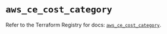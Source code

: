 # `aws_ce_cost_category`

Refer to the Terraform Registry for docs: [`aws_ce_cost_category`](https://registry.terraform.io/providers/hashicorp/aws/5.94.0/docs/resources/ce_cost_category).
